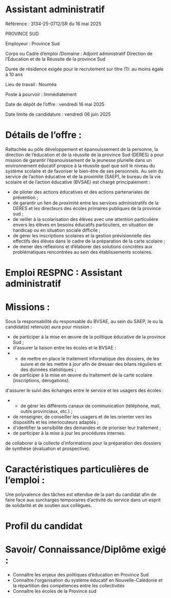# Assistant administratif

Référence : 3134-25-0712/SR du 16 mai 2025

PROVINCE SUD

Employeur : Province Sud

Corps ou Cadre d’emploi /Domaine : Adjoint administratif Direction de l’Éducation et de la Réussite de la province Sud

Durée de résidence exigée pour le recrutement sur titre (1): au moins égale à 10 ans

Lieu de travail : Nouméa

Poste à pourvoir : Immédiatement

Date de dépôt de l’offre : vendredi 16 mai 2025

Date limite de candidature : vendredi 06 juin 2025

# Détails de l’offre :

Rattachée au pôle développement et épanouissement de la personne, la direction de l’éducation et de la réussite de la province Sud (DERES) a pour mission de garantir l’épanouissement de la jeunesse plurielle dans un environnement éducatif propice à la réussite quel que soit le niveau du système scolaire et de favoriser le bien-être de ses personnels. Au sein du service de l’action éducative et de la proximité (SAEP), le bureau de la vie scolaire et de l’action éducative (BVSAE) est chargé principalement :

- de piloter des actions éducatives et des actions partenariales de prévention ;
- de garantir un lien de proximité entre les services administratifs de la DERES et les directeurs des écoles primaires publiques de la province sud ;
- de veiller à la scolarisation des élèves avec une attention particulière envers les élèves en besoins éducatifs particuliers, en situation de handicap ou en situation sociale difficile ;
- de gérer les inscriptions scolaires et la gestion prévisionnelle des effectifs des élèves dans le cadre de la préparation de la carte scolaire ;
- de mener des réflexions et d’élaborer des solutions concrètes aux problématiques rencontrées au sein des établissements scolaires.

# Emploi RESPNC : Assistant administratif

# Missions :

Sous la responsabilité du responsable du BVSAE, au sein du SAEP, le ou la candidat(e) retenu(e) aura pour mission :

- de participer à la mise en œuvre de la politique éducative de la province Sud ;
- d'assurer la liaison entre les écoles et le BVSAE :
- - de mettre en place le traitement informatique des dossiers, de les suivre et de les mettre à jour afin de dresser des bilans réguliers et des données statistiques ;
- de participer à la mise en œuvre du traitement de la carte scolaire (inscriptions, dérogations).

d'assurer le suivi des échanges entre le service et les usagers des écoles :
- - de gérer les différents canaux de communication (téléphone, mail, outils provinciaux, etc.) ;
- de renseigner, de conseiller les usagers et de les orienter vers les dispositifs et les interlocuteurs adaptés ;
- d'identifier la sensibilité des demandes et de prioriser leur traitement ;
- de participer à la mise à jour les procédures internes.

de collaborer à la collecte d’informations pour la préparation des dossiers de synthèse (évaluation et prospective).

# Caractéristiques particulières de l’emploi :

Une polyvalence des tâches est attendue de la part du candidat afin de faire face aux surcharges temporaires d’activité du service dans un esprit de solidarité et de soutien aux collègues.

# Profil du candidat

# Savoir/ Connaissance/Diplôme exigé :

- Connaître les enjeux des politiques d’éducation en Province Sud
- Connaître l'organisation du système éducatif en Nouvelle-Calédonie et la répartition des compétences entre les collectivités
- Connaître les écoles de la Province sud
